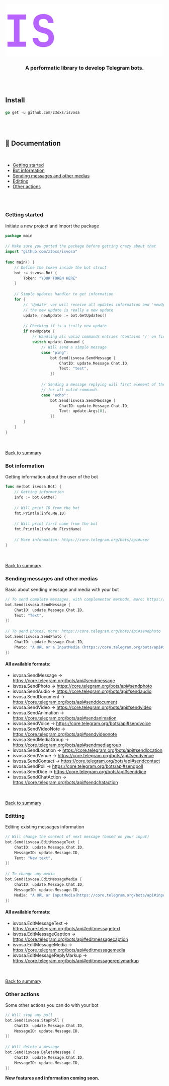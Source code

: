 <div align="center">
    <img width="500" src="isvosa.png" />
    <h3>A performatic library to develop Telegram bots.</h3>
</div>

<br><br>
## Install
```go
go get -u github.com/z3oxs/isvosa
```

<br><br>
## 📃 Documentation
<a id="summary" /><br>
- [Getting started](#getting-started)
- [Bot information](#bot-information)
- [Sending messages and other medias](#sending)
- [Editting](#editting)
- [Other actions](#other-actions)

<br><br>
<a id="getting-started" />
### Getting started
Initiate a new project and import the package
```go
package main

// Make sure you getted the package before getting crazy about that
import "github.com/z3oxs/isvosa"

func main() {
    // Define the token inside the bot struct
    bot := isvosa.Bot {
        Token: "YOUR TOKEN HERE"
    }
    
    // Simple updates handler to get information
    for {
        // 'Update' var will receive all updates information and 'newUpdate' will receive a boolean confirming if
        // the new update is really a new update
        update, newUpdate := bot.GetUpdates()
        
        // Checking if is a trully new update
        if newUpdate {
            // Handling all valid commands entries (Contains '/' on first character)
            switch update.Command {
                // Will send a simple message
                case "ping":
                    bot.Send(isvosa.SendMessage {
                        ChatID: update.Message.Chat.ID,
                        Text: "test",
                    })

                // Sending a message replying will first element of the arguments, that is parsed automatically
                // for all valid commands
                case "echo":
                    bot.Send(isvosa.SendMessage {
                        ChatID: update.Message.Chat.ID,
                        Text: update.Args[0],
                    })
        }
    }
}
```
<br><br>
<a id="bot-information" />
[Back to summary](#summary)
### Bot information
Getting information about the user of the bot
```go
func me(bot isvosa.Bot) {
    // Getting information
    info := bot.GetMe()
    
    // Will print ID from the bot
    fmt.Println(info.Me.ID)
    
    // Will print first name from the bot
    fmt.Println(info.Me.FirstName)
    
    // More information: https://core.telegram.org/bots/api#user
}
```
<br><br>
<a id="sending" />
[Back to summary](#summary)
### Sending messages and other medias
Basic about sending message and media with your bot
```go
// To send complete messages, with complementar methods, more: https://core.telegram.org/bots/api#sendmessage
bot.Send(isvosa.SendMessage {
    ChatID: update.Message.Chat.ID,
    Text: "Text",
})

// To send photos, more: https://core.telegram.org/bots/api#sendphoto
bot.Send(isvosa.SendPhoto {
    ChatID: update.Message.Chat.ID,
    Photo: "A URL or a InputMedia (https://core.telegram.org/bots/api#inputmedia)",
})
```

#### All available formats:
- isvosa.SendMessage -> https://core.telegram.org/bots/api#sendmessage
- isvosa.SendPhoto -> https://core.telegram.org/bots/api#sendphoto
- isvosa.SendAudio -> https://core.telegram.org/bots/api#sendaudio
- isvosa.SendDocument -> https://core.telegram.org/bots/api#senddocument
- isvosa.SendVideo -> https://core.telegram.org/bots/api#sendvideo
- isvosa.SendAnimation -> https://core.telegram.org/bots/api#sendanimation
- isvosa.SendVoice -> https://core.telegram.org/bots/api#sendvoice
- isvosa.SendVideoNote -> https://core.telegram.org/bots/api#sendvideonote
- isvosa.SendMediaGroup -> https://core.telegram.org/bots/api#sendmediagroup
- isvosa.SendLocation -> https://core.telegram.org/bots/api#sendlocation
- isvosa.SendVenue -> https://core.telegram.org/bots/api#sendvenue
- isvosa.SendContact -> https://core.telegram.org/bots/api#sendcontact
- isvosa.SendPoll -> https://core.telegram.org/bots/api#sendpoll
- isvosa.SendDice -> https://core.telegram.org/bots/api#senddice
- isvosa.SendChatAction -> https://core.telegram.org/bots/api#sendchataction

<br><br>
<a id="editting" />
[Back to summary](#summary)
### Editting
Editing existing messages information
```go
// Will change the content of next message (based on your input)
bot.Send(isvosa.EditMessageText {
    ChatID: update.Message.Chat.ID,
    MessageID: update.Message.ID,
    Text: "New text",
})

// To change any media
bot.Send(isvosa.EditMessageMedia {
    ChatID: update.Message.Chat.ID,
    MessageID: update.Message.ID,
    Media: "A URL or InputMedia(https://core.telegram.org/bots/api#inputmedia)",
})
```

#### All available formats:
- isvosa.EditMessageText -> https://core.telegram.org/bots/api#editmessagetext
- isvosa.EditMessageCaption -> https://core.telegram.org/bots/api#editmessagecaption
- isvosa.EditMessageMedia -> https://core.telegram.org/bots/api#editmessagemedia
- isvosa.EditMessageReplyMarkup -> https://core.telegram.org/bots/api#editmessagereplymarkup

<br><br>
<a id="other-actions" />
[Back to summary](#summary)
### Other actions
Some other actions you can do with your bot
```go
// Will stop any poll
bot.Send(isvosa.StopPoll {
    ChatID: update.Message.Chat.ID,
    MessageID: update.Message.ID,
})

// Will delete a message
bot.Send(isvosa.DeleteMessage {
    ChatID: update.Message.Chat.ID,
    MessageID: update.Message.ID,
})
```

**New features and information coming soon.**
